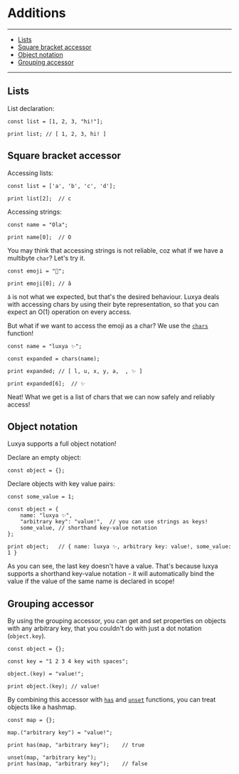 # Additions


---
* [Lists](#lists)
* [Square bracket accessor](#square-bracket-accessor)
* [Object notation](#object-notation)
* [Grouping accessor](#grouping-accessor)
---


## Lists
List declaration:
```lux
const list = [1, 2, 3, "hi!"];

print list;	// [ 1, 2, 3, hi! ]
```


## Square bracket accessor
Accessing lists:
```lux
const list = ['a', 'b', 'c', 'd'];

print list[2];	// c
```

Accessing strings:
```lux
const name = "Ola";

print name[0];	// O
```

You may think that accessing strings is not reliable, coz what if we have a multibyte `char`? Let's try it.
```lux
const emoji = "🥺";

print emoji[0];	// â
```
`â` is not what we expected, but that's the desired behaviour. Luxya deals with accessing chars by using their byte representation, so that you can expect an O(1) operation on every access.

But what if we want to access the emoji as a char? We use the [`chars`](./native_functions.md#chars) function!
```lux
const name = "luxya ✨";

const expanded = chars(name);

print expanded;	// [ l, u, x, y, a,  , ✨ ]

print expanded[6];	// ✨
```
Neat! What we get is a list of chars that we can now safely and reliably access!


## Object notation
Luxya supports a full object notation!

Declare an empty object:
```lux
const object = {};
```

Declare objects with key value pairs:
```lux
const some_value = 1;

const object = {
	name: "luxya ✨",
	"arbitrary key": "value!",	// you can use strings as keys!
	some_value,	// shorthand key-value notation
};

print object;	// { name: luxya ✨, arbitrary key: value!, some_value: 1 }
```
As you can see, the last key doesn't have a value. That's because luxya supports a shorthand key-value notation - it will automatically bind the value if the value of the same name is declared in scope!


## Grouping accessor
By using the grouping accessor, you can get and set properties on objects with any arbitrary key, that you couldn't do with just a dot notation (`object.key`).
```lux
const object = {};

const key = "1 2 3 4 key with spaces";

object.(key) = "value!";

print object.(key);	// value!
```

By combining this accessor with [`has`](./native_functions.md#has) and [`unset`](./native_functions.md#unset) functions, you can treat objects like a hashmap.

```lux
const map = {};

map.("arbitrary key") = "value!";

print has(map, "arbitrary key");	// true

unset(map, "arbitrary key");
print has(map, "arbitrary key");	// false
```
